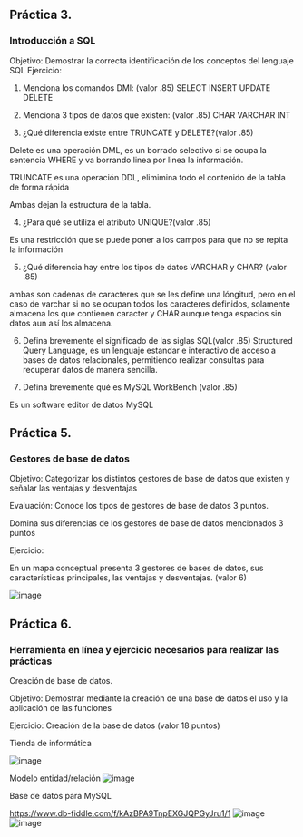 ## Práctica 3.
### Introducción a SQL
Objetivo: Demostrar la correcta identificación de los conceptos del lenguaje SQL
Ejercicio:

1. Menciona los comandos DMl: (valor .85)
 SELECT
 INSERT
 UPDATE
 DELETE

2. Menciona 3 tipos de datos que existen: (valor .85)
CHAR
VARCHAR
INT

3. ¿Qué diferencia existe entre TRUNCATE y DELETE?(valor .85)

Delete es una operación DML, es un borrado selectivo si se ocupa la sentencia WHERE y va borrando linea por linea la información.

TRUNCATE es una operación DDL, elimimina todo el contenido de la tabla de forma rápida

Ambas  dejan la estructura de la tabla.

4. ¿Para qué se utiliza el atributo UNIQUE?(valor .85)

Es una restricción que se puede poner a los campos para que no se repita la información

5. ¿Qué diferencia hay entre los tipos de datos VARCHAR y CHAR? (valor .85)

ambas son cadenas de caracteres que se les define una lóngitud, pero en el caso de varchar si no se ocupan todos los caracteres definidos, solamente almacena los que contienen caracter y CHAR aunque tenga espacios sin datos aun así los almacena.

6. Defina brevemente el significado de las siglas SQL(valor .85)
Structured Query Language, es un lenguaje estandar e interactivo de acceso a bases de datos relacionales, permitiendo realizar consultas para recuperar datos de manera sencilla.

7. Defina brevemente qué es MySQL WorkBench (valor .85)

Es un software editor de datos MySQL

## Práctica 5.
### Gestores de base de datos

Objetivo: Categorizar los distintos gestores de base de datos que existen y señalar las
ventajas y desventajas

Evaluación: Conoce los tipos de gestores de base de datos 3 puntos.

Domina sus diferencias de los gestores de base de datos mencionados 3 puntos

Ejercicio:

En un mapa conceptual presenta 3 gestores de bases de datos, sus características
principales, las ventajas y desventajas. (valor 6)

![image](https://user-images.githubusercontent.com/101668305/172749139-17c1ef5a-d98d-4f1c-b076-82c6d2d26be9.png)




## Práctica 6.
### Herramienta en línea y ejercicio necesarios para realizar las prácticas

Creación de base de datos.

Objetivo: Demostrar mediante la creación de una base de datos el uso y la aplicación de
las funciones

Ejercicio: Creación de la base de datos (valor 18 puntos)

Tienda de informática

![image](https://user-images.githubusercontent.com/91554777/170415101-717bca19-3644-46a9-8a57-8d5940c5d283.png)




Modelo entidad/relación
![image](https://user-images.githubusercontent.com/101668305/172990923-03004938-b123-4461-8b96-bf3a4475675c.png)



Base de datos para MySQL

https://www.db-fiddle.com/f/kAzBPA9TnpEXGJQPGyJru1/1
![image](https://user-images.githubusercontent.com/101668305/172991781-c0cbbdf1-a7e0-4fc1-976d-bf87e7ca7827.png)
![image](https://user-images.githubusercontent.com/101668305/172991822-d8370573-d7a5-4330-acfe-8a7eb3e6c3d8.png)

